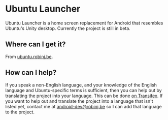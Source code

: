 Ubuntu Launcher
===============

Ubuntu Launcher is a home screen replacement for Android that resembles Ubuntu's Unity desktop. Currently the project is still in beta.

## Where can I get it?

From [ubuntu.robinj.be](http://ubuntu.robinj.be/).

## How can I help?

If you speak a non-English language, and your knowledge of the English language and Ubuntu-specific terms is sufficient, then you can help out by translating the project into your language. This can be done [on Transifex](https://www.transifex.com/projects/p/ubuntu-launcher/).
If you want to help out and translate the project into a language that isn't listed yet, contact me at android-dev@robinj.be so I can add that language to the project.

